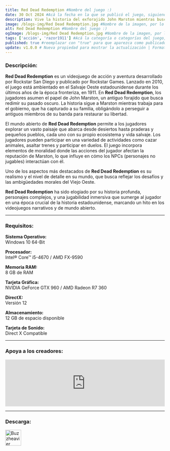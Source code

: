 ```yaml
---
title: Red Dead Redemption #Nombre del juego :)
date: 30 Oct 2024 #Acá la fecha en la que se publicó el juego, siguiendo este formato: Dia "30", Mes "Oct", Año "2024" = como debe quedar: 30 Oct 2024
description: Vive la historia del exforajido John Marston mientras busca a los últimos miembros vivos de la famosa banda de Van der Linde en el debut para PC del aclamado predecesor de Red Dead Redemption 2. #Acá una mini descripción del juego
image: /blogs-img/Red Dead Redemption.jpg #Nombre de la imagen, por lo general es exactamente el mismo nombre que el juego excluyendo lo ":" (Dos puntos)
alt: Red Dead Redemption #Nombre del juego :)
ogImage: /blogs-img/Red Dead Redemption.jpg #Nombre de la imagen, por lo general es exactamente el mismo nombre que el juego excluyendo lo ":" (Dos puntos)
tags: ['acción', 'razor1911'] #Acá la categoría o categorías del juego, si es más de una se coloca en este formato: ['categoría1', 'categoría2']
published: true #reemplazar con "true" para que aparezca como publicado
update: v1.0.0 # Nueva propiedad para mostrar la actualización | Formato: v1.0.0
---
```


<!--En VSCode seleccionando una palabra, por ejemplo: "Red Dead Redemption" y apretando Ctrl+F2 se seleccionan todas las palabras iguales-->

### Descripción:
**Red Dead Redemption** es un videojuego de acción y aventura desarrollado por Rockstar San Diego y publicado por Rockstar Games. Lanzado en 2010, el juego está ambientado en el Salvaje Oeste estadounidense durante los últimos años de la época fronteriza, en 1911. En **Red Dead Redemption**, los jugadores asumen el papel de John Marston, un antiguo forajido que busca redimir su pasado oscuro. La historia sigue a Marston mientras trabaja para el gobierno, que ha capturado a su familia, obligándolo a perseguir a antiguos miembros de su banda para restaurar su libertad.

El mundo abierto de **Red Dead Redemption** permite a los jugadores explorar un vasto paisaje que abarca desde desiertos hasta praderas y pequeños pueblos, cada uno con su propio ecosistema y vida salvaje. Los jugadores pueden participar en una variedad de actividades como cazar animales, asaltar trenes y participar en duelos. El juego incorpora elementos de moralidad donde las acciones del jugador afectan la reputación de Marston, lo que influye en cómo los NPCs (personajes no jugables) interactúan con él.

Uno de los aspectos más destacados de **Red Dead Redemption** es su realismo y el nivel de detalle en su mundo, que busca reflejar los desafíos y las ambigüedades morales del Viejo Oeste.

**Red Dead Redemption** ha sido elogiado por su historia profunda, personajes complejos, y una jugabilidad inmersiva que sumerge al jugador en una época crucial de la historia estadounidense, marcando un hito en los videojuegos narrativos y de mundo abierto.

<!--Prompt para Chat-GPT: Hazme una descripción para el juego "Red Dead Redemption" y cada que menciones "Red Dead Redemption" ponlo en negrita -->

---

### Requisitos:
**Sistema Operativo:**  
Windows 10 64-Bit

**Procesador:**  
Intel® Core™ i5-4670 / AMD FX-9590

**Memoria RAM:**  
8 GB de RAM

**Tarjeta Gráfica:**  
NVIDIA GeForce GTX 960 / AMD Radeon R7 360

**DirectX:**  
Versión 12

**Almacenamiento:**  
12 GB de espacio disponible

**Tarjeta de Sonido:**  
Direct X Compatible

<!--Si falta o sobra un requisito se quita o se agrega manteniendo el mismo formato-->

---

### Apoya a los creadores:
<iframe src="https://store.steampowered.com/widget/2668510/" frameborder="0" style="background-color: transparent; width: 100% !important; aspect-ratio: 646 / 190;"></iframe>

<!--Reemplazar los numeros (AppID) del juego (en este caso 2668510) por el numero (AppID) correspondiente con el juego a publicar-->
<!--El AppID se encuentra en la URL del Juego en Steam-->

---

### Descarga:
[<img src="https://gist.github.com/cxmeel/0dbc95191f239b631c3874f4ccf114e2/raw/download.svg" alt="Buzzheavier" height="50" />](https://buzzheavier.com/f/GbJWd95w8AA)

<!-- # se debe reemplazar por el link de descarga-->

<!--Buzzheavier se debe reemplazar por el servicio donde está subido el juego-->
